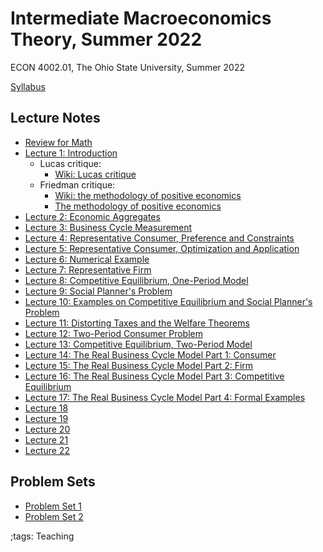# Intermediate Macroeconomics Theory, Summer 2022

ECON 4002.01, The Ohio State University, Summer 2022

[Syllabus](pdf/IntermediateMacroSummer2022/syllabus/build/syllabus.pdf)

## Lecture Notes

- [Review for Math](pdf/IntermediateMacroSummer2022/math/build/math.pdf)
- [Lecture 1: Introduction](pdf/IntermediateMacroSummer2022/Lecture_01/build/Lecture_01.pdf)
    - Lucas critique:
        - [Wiki: Lucas critique](https://en.wikipedia.org/wiki/Lucas_critique)
    - Friedman critique:
        - [Wiki: the methodology of positive economics](https://en.wikipedia.org/wiki/Essays_in_Positive_Economics#The_Methodology_of_Positive_Economics)
        - [The methodology of positive economics](https://books.google.com/books?hl=en&lr=&id=NqNGaJBahWoC&oi=fnd&pg=PA180&dq=The+Methodology+of+Positive+Economics&ots=gLKnEx_kWX&sig=nWfE1bFegyceirvT_tWEEJzJtoU#v=onepage&q=The%20Methodology%20of%20Positive%20Economics&f=false)
- [Lecture 2: Economic Aggregates](pdf/IntermediateMacroSummer2022/Lecture_02/build/Lecture_02.pdf)
- [Lecture 3: Business Cycle Measurement](pdf/IntermediateMacroSummer2022/Lecture_03/build/Lecture_03.pdf)
- [Lecture 4: Representative Consumer, Preference and Constraints](pdf/IntermediateMacroSummer2022/Lecture_04/build/Lecture_04.pdf)
- [Lecture 5: Representative Consumer, Optimization and Application](pdf/IntermediateMacroSummer2022/Lecture_05/build/Lecture_05.pdf)
- [Lecture 6: Numerical Example](pdf/IntermediateMacroSummer2022/Lecture_06/build/Lecture_06.pdf)
- [Lecture 7: Representative Firm](pdf/IntermediateMacroSummer2022/Lecture_07/build/Lecture_07.pdf)
- [Lecture 8: Competitive Equilibrium, One-Period Model](pdf/IntermediateMacroSummer2022/Lecture_08/build/Lecture_08.pdf)
- [Lecture 9: Social Planner's Problem](pdf/IntermediateMacroSummer2022/Lecture_09/build/Lecture_09.pdf)
- [Lecture 10: Examples on Competitive Equilibrium and Social Planner's Problem](pdf/IntermediateMacroSummer2022/Lecture_10/build/Lecture_10.pdf)
- [Lecture 11: Distorting Taxes and the Welfare Theorems](pdf/IntermediateMacroSummer2022/Lecture_11/build/Lecture_11.pdf)
- [Lecture 12: Two-Period Consumer Problem](pdf/IntermediateMacroSummer2022/Lecture_12/build/Lecture_12.pdf)
- [Lecture 13: Competitive Equilibrium, Two-Period Model](pdf/IntermediateMacroSummer2022/Lecture_13/build/Lecture_13.pdf)
- [Lecture 14: The Real Business Cycle Model Part 1: Consumer](pdf/IntermediateMacroSummer2022/Lecture_14/build/Lecture_14.pdf)
- [Lecture 15: The Real Business Cycle Model Part 2: Firm](pdf/IntermediateMacroSummer2022/Lecture_15/build/Lecture_15.pdf)
- [Lecture 16: The Real Business Cycle Model Part 3: Competitive Equilibrium](pdf/IntermediateMacroSummer2022/Lecture_16/build/Lecture_16.pdf)
- [Lecture 17: The Real Business Cycle Model Part 4: Formal Examples](pdf/IntermediateMacroSummer2022/Lecture_17/build/Lecture_17.pdf)
- [Lecture 18](pdf/IntermediateMacroSummer2022/Lecture_18/build/Lecture_18.pdf)
- [Lecture 19](pdf/IntermediateMacroSummer2022/Lecture_19/build/Lecture_19.pdf)
- [Lecture 20](pdf/IntermediateMacroSummer2022/Lecture_20/build/Lecture_20.pdf)
- [Lecture 21](pdf/IntermediateMacroSummer2022/Lecture_21/build/Lecture_21.pdf)
- [Lecture 22](pdf/IntermediateMacroSummer2022/Lecture_22/build/Lecture_22.pdf)

## Problem Sets

- [Problem Set 1](pdf/IntermediateMacroSummer2022/ProblemSet1/ProblemSet_01_v01.pdf)
- [Problem Set 2](pdf/IntermediateMacroSummer2022/ProblemSet2/build/ProblemSet2.pdf)

;tags: Teaching
